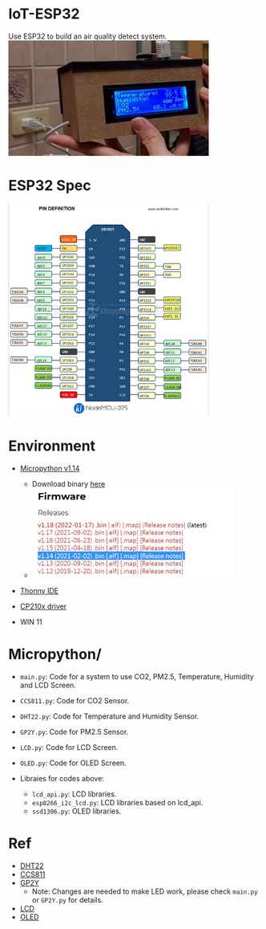 # IoT-ESP32
Use ESP32 to build an air quality detect system.
<img src="https://github.com/Ratherman/IoT-ESP32/blob/main/Pic/Demo.jpg" width=400>

# ESP32 Spec
<img src="https://github.com/Ratherman/IoT-ESP32/blob/main/Pic/ESP32-SPEC.jpeg" width=400>

# Environment
* [Micropython v1.14](https://docs.micropython.org/en/v1.14/library/index.html)
    * Download binary [here](https://micropython.org/download/esp32/)
    * <img src="https://github.com/Ratherman/IoT-ESP32/blob/main/Pic/Micropython_binary.jpg" width=400>


* [Thonny IDE](https://thonny.org/)
* [CP210x driver](https://www.silabs.com/developers/usb-to-uart-bridge-vcp-drivers)
* WIN 11

# Micropython/
* `main.py`: Code for a system to use CO2, PM2.5, Temperature, Humidity and LCD Screen.
* `CCS811.py`: Code for CO2 Sensor.
* `DHT22.py`: Code for Temperature and Humidity Sensor.
* `GP2Y.py`: Code for PM2.5 Sensor.
* `LCD.py`: Code for LCD Screen.
* `OLED.py`: Code for OLED Screen.

* Libraies for codes above:
    * `lcd_api.py`: LCD libraries.
    * `esp8266_i2c_lcd.py`: LCD libraries based on lcd_api.
    * `ssd1306.py`: OLED libraries.

# Ref
* [DHT22](https://randomnerdtutorials.com/esp32-esp8266-dht11-dht22-micropython-temperature-humidity-sensor/)
* [CCS811](https://github.com/Notthemarsian/CCS811)
* [GP2Y](https://rntlab.com/question/esp32-read-sharp-dust-sensor-gp2y10-switch-micropython/)
    * Note: Changes are needed to make LED work, please check `main.py` or `GP2Y.py` for details.
* [LCD](https://microcontrollerslab.com/i2c-lcd-esp32-esp8266-micropython-tutorial/)
* [OLED](https://randomnerdtutorials.com/micropython-oled-display-esp32-esp8266/)